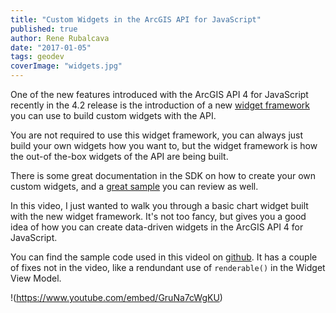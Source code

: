 ```yaml
---
title: "Custom Widgets in the ArcGIS API for JavaScript"
published: true
author: Rene Rubalcava
date: "2017-01-05"
tags: geodev
coverImage: "widgets.jpg"
---
```


One of the new features introduced with the ArcGIS API 4 for JavaScript recently in the 4.2 release is the introduction of a new [widget framework](https://developers.arcgis.com/javascript/latest/guide/custom-widget/index.html) you can use to build custom widgets with the API.

You are not required to use this widget framework, you can always just build your own widgets how you want to, but the widget framework is how the out-of the-box widgets of the API are being built.

There is some great documentation in the SDK on how to create your own custom widgets, and a [great sample](https://developers.arcgis.com/javascript/latest/sample-code/widgets-custom-recenter/index.html) you can review as well.

In this video, I just wanted to walk you through a basic chart widget built with the new widget framework. It's not too fancy, but gives you a good idea of how you can create data-driven widgets in the ArcGIS API 4 for JavaScript.

You can find the sample code used in this videol on [github](https://github.com/odoe/esrijs4-ts-demo). It has a couple of fixes not in the video, like a rendundant use of `renderable()` in the Widget View Model.

!(https://www.youtube.com/embed/GruNa7cWgKU)
